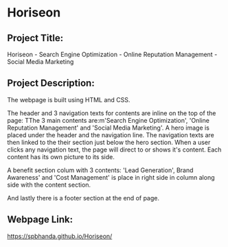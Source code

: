 # Horiseon

Project Title:
-------------
Horiseon - Search Engine Optimization - Online Reputation Management - Social Media Marketing 


Project Description:
--------------------
The webpage is built using HTML and CSS. 

The header and 3 navigation texts for contents are inline on the top of the page: TThe 3 main contents are:m'Search Engine Optimization', 'Online Reputation Management' and 'Social Media Marketing'. A hero image is placed under the header and the navigation line. The navigation texts are then linked to the their section just below the hero section. When a user clicks any navigation text, the page will direct to or shows it's content. Each content has its own picture to its side. 

A benefit section colum with 3 contents: 'Lead Generation', Brand Awareness' and 'Cost Management' is place in right side in column along side with the content section. 

And lastly there is a footer section at the end of page. 


Webpage Link:
-------------
https://spbhanda.github.io/Horiseon/
